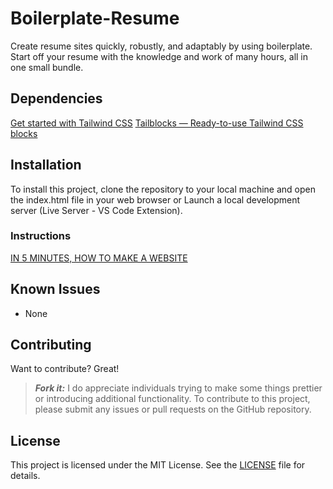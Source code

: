 # Boilerplate-Resume

Create resume sites quickly, robustly, and adaptably by using boilerplate. Start off your resume with the knowledge and work of many hours, all in one small bundle.

## Dependencies

[Get started with Tailwind CSS](https://tailwindcss.com/docs/installation)
[Tailblocks — Ready-to-use Tailwind CSS blocks](https://tailblocks.cc/)

## Installation

To install this project, clone the repository to your local machine and open the index.html file in your web browser or Launch a local development server (Live Server - VS Code Extension).

### Instructions

[IN 5 MINUTES, HOW TO MAKE A WEBSITE](https://thesushilsharma.blogspot.com/2021/01/tailwindcss.html)

## Known Issues

- None

## Contributing

Want to contribute? Great!

> **_Fork it:_** I do appreciate individuals trying to make some things prettier or introducing additional functionality.
To contribute to this project, please submit any issues or pull requests on the GitHub repository.

## License

This project is licensed under the MIT License. See the [LICENSE](LICENSE) file for details.

